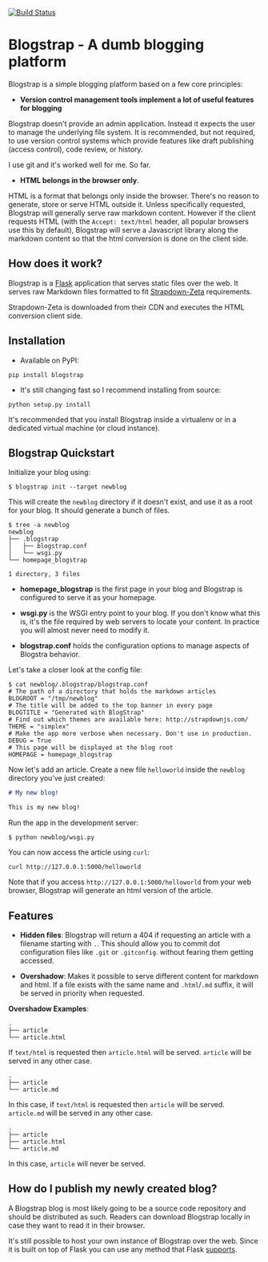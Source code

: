 [![Build Status](https://api.travis-ci.org/joehakimrahme/blogstrap.png)](https://api.travis-ci.org/joehakimrahme/blogstrap)


Blogstrap - A dumb blogging platform
====================================

Blogstrap is a simple blogging platform based on a few core principles:

* **Version control management tools implement a lot of useful
  features for blogging**

Blogstrap doesn't provide an admin application. Instead it expects the user to
manage the underlying file system. It is recommended, but not required, to use
version control systems which provide features like draft publishing (access
control), code review, or history.

I use git and it's worked well for me. So far.

* **HTML belongs in the browser only**.

HTML is a format that belongs only inside the browser. There's no reason to
generate, store or serve HTML outside it. Unless specifically requested,
Blogstrap will generally serve raw markdown content. However if the client
requests HTML (with the `Accept: text/html` header, all popular browsers use
this by default), Blogstrap will serve a Javascript library along the markdown
content so that the html conversion is done on the client side.


How does it work?
-----------------

Blogstrap is a [Flask](http://flask.pocoo.org/) application that serves static
files over the web. It serves raw Markdown files formatted to fit
[Strapdown-Zeta](http://strapdown.ztx.io/) requirements.

Strapdown-Zeta is downloaded from their CDN and executes the HTML conversion
client side.


Installation
------------

* Available on PyPI:

```
pip install blogstrap
```

* It's still changing fast so I recommend installing from source:

```
python setup.py install
```

It's recommended that you install Blogstrap inside a virtualenv or in a
dedicated virtual machine (or cloud instance).


Blogstrap Quickstart
--------------------

Initialize your blog using:

```
$ blogstrap init --target newblog
```

This will create the `newblog` directory if it doesn't exist, and use
it as a root for your blog. It should generate a bunch of files.

```
$ tree -a newblog
newblog
├── .blogstrap
│   ├── blogstrap.conf
│   └── wsgi.py
└── homepage_blogstrap

1 directory, 3 files

```

* **homepage_blogstrap** is the first page in your blog and Blogstrap
  is configured to serve it as your homepage.

* **wsgi.py** is the WSGI entry point to your blog. If you don't know
  what this is, it's the file required by web servers to locate your
  content. In practice you will almost never need to modify it.

* **blogstrap.conf** holds the configuration options to manage aspects
  of Blogstra behavior.


Let's take a closer look at the config file:

```
$ cat newblog/.blogstrap/blogstrap.conf
# The path of a directory that holds the markdown articles
BLOGROOT = "/tmp/newblog"
# The title will be added to the top banner in every page
BLOGTITLE = "Generated with BlogStrap"
# Find out which themes are available here: http://strapdownjs.com/
THEME = "simplex"
# Make the app more verbose when necessary. Don't use in production.
DEBUG = True
# This page will be displayed at the blog root
HOMEPAGE = homepage_blogstrap
```

Now let's add an article. Create a new file `helloworld` inside the
`newblog` directory you've just created:

```markdown
# My new blog!

This is my new blog!
```

Run the app in the development server:

```
$ python newblog/wsgi.py
```

You can now access the article using `curl`:

```
curl http://127.0.0.1:5000/helloworld
```

Note that if you access `http://127.0.0.1:5000/helloworld` from your
web browser, Blogstrap will generate an html version of the article.


Features
--------

* **Hidden files**: Blogstrap will return a 404 if requesting an
  article with a filename starting with `.`. This should allow you to
  commit dot configuration files like `.git` or `.gitconfig`. without
  fearing them getting accessed.

* **Overshadow**: Makes it possible to serve different content for
  markdown and html. If a file exists with the same name and
  `.html`/`.md` suffix, it will be served in priority when requested.

**Overshadow Examples**:

```
.
├── article
└── article.html
```

If `text/html` is requested then `article.html` will be served.
`article` will be served in any other case.

```
.
├── article
└── article.md
```

In this case, if `text/html` is requested then `article` will be
served. `article.md` will be served in any other case.

```
.
├── article
├── article.html
└── article.md
```

In this case, `article` will never be served.

How do I publish my newly created blog?
---------------------------------------

A Blogstrap blog is most likely going to be a source code repository
and should be distributed as such. Readers can download Blogstrap
locally in case they want to read it in their browser.

It's still possible to host your own instance of Blogstrap over the
web. Since it is built on top of Flask you can use any method that
Flask [supports](http://flask.pocoo.org/docs/0.10/deploy).
